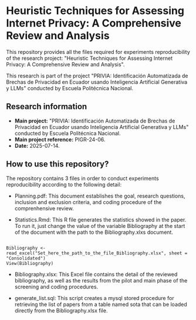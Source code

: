 # Heuristic Techniques for Assessing Internet Privacy: A Comprehensive Review and Analysis

This repository provides all the files required for experiments reproducibility of the research project: "Heuristic Techniques for Assessing Internet Privacy: A Comprehensive Review and Analysis".

This research is part of the project "PRIVIA: Identificación Automatizada de Brechas de Privacidad en Ecuador usando Inteligencia Artificial Generativa y LLMs" conducted by Escuela Politécnica Nacional.

## Research information

- **Main project:** "PRIVIA: Identificación Automatizada de Brechas de Privacidad en Ecuador usando Inteligencia Artificial Generativa y LLMs" conducted by Escuela Politécnica Nacional.
- **Main project reference:** PIGR-24-06.
- **Date:** 2025-07-14.

## How to use this repository?

The repository contains 3 files in order to conduct experiments reproducibility according to the following detail:

- Planning.pdf: This document establishes the goal, research questions, inclusion and exclusion criteria, and coding procedure of the comprenhensive review.

- Statistics.Rmd: This R file generates the statistics showed in the paper. To run it, just change the value of the variable Bibliography at the start of the document with the path to the Bibliography.xlxs document.

```{r}

Bibliography <- read_excel("Set_here_the_path_to_the_file_Bibliography.xlsx", sheet = "Consolidated")
View(Bibliography)
```

- Bibliography.xlsx: This Excel file contains the detail of the reviewed bibliography, as well as the results from the pilot and main phase of the screening and coding procedures.

- generate_list.sql: This script creates a mysql stored procedure for retrieving the list of papers from a table named sota that can be loaded directly from the Bibliography.xlsx file.